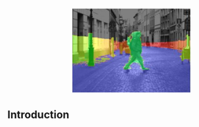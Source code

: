 
<p align="center">
    <img src="Images/picture1.png" width="240" alt="bm_wls_image" /><br>
</p>
  
  
## Introduction  
